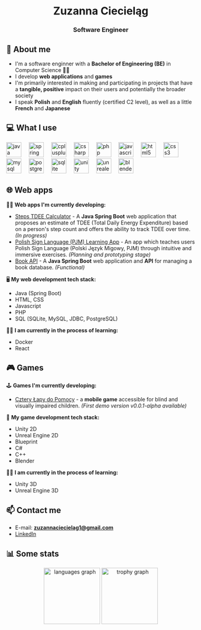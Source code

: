<h1 align="center">Zuzanna Ciecieląg</h1>
<h3 align="center">Software Engineer</h3>

<h2>👋 About me</h2>

* I'm a software enginner with a <b>Bachelor of Engineering (BE)</b> in Computer Science 👩‍💻
* I develop <b>web applications</b> and <b>games</b>
* I'm primarily interested in making and participating in projects that have a <b>tangible, positive</b> impact on their users and potentially the broader society
* I speak <b>Polish</b> and <b>English</b> fluently (certified C2 level), as well as a little <b>French</b> and <b>Japanese</b>

<h2>💻 What I use</h2>

<div align="left">
  <img src="https://cdn.jsdelivr.net/gh/devicons/devicon/icons/java/java-original.svg" height="40" alt="java logo"  />
  <img width="12" />
  <img src="https://cdn.jsdelivr.net/gh/devicons/devicon/icons/spring/spring-original.svg" height="40" alt="spring logo"  />
  <img width="12" />
  <img src="https://cdn.jsdelivr.net/gh/devicons/devicon/icons/cplusplus/cplusplus-original.svg" height="40" alt="cplusplus logo"  />
  <img width="12" />
  <img src="https://cdn.jsdelivr.net/gh/devicons/devicon/icons/csharp/csharp-original.svg" height="40" alt="csharp logo"  />
  <img width="12" />
  <img src="https://cdn.jsdelivr.net/gh/devicons/devicon/icons/php/php-original.svg" height="40" alt="php logo"  />
  <img width="12" />
  <img src="https://cdn.jsdelivr.net/gh/devicons/devicon/icons/javascript/javascript-original.svg" height="40" alt="javascript logo"  />
  <img width="12" />
  <img src="https://cdn.jsdelivr.net/gh/devicons/devicon/icons/html5/html5-original.svg" height="40" alt="html5 logo"  />
  <img width="12" />
  <img src="https://cdn.jsdelivr.net/gh/devicons/devicon/icons/css3/css3-original.svg" height="40" alt="css3 logo"  />
  <img width="12" />
  <img src="https://cdn.jsdelivr.net/gh/devicons/devicon/icons/mysql/mysql-original.svg" height="40" alt="mysql logo"  />
  <img width="12" />
  <img src="https://cdn.jsdelivr.net/gh/devicons/devicon/icons/postgresql/postgresql-original.svg" height="40" alt="postgresql logo"  />
  <img width="12" />
  <img src="https://cdn.jsdelivr.net/gh/devicons/devicon/icons/sqlite/sqlite-original.svg" height="40" alt="sqlite logo"  />
  <img width="12" />
  <img src="https://cdn.jsdelivr.net/gh/devicons/devicon/icons/unity/unity-original.svg" height="40" alt="unity logo"  />
  <img width="12" />
  <img src="https://cdn.jsdelivr.net/gh/devicons/devicon/icons/unrealengine/unrealengine-original.svg" height="40" alt="unrealengine logo"  />
  <img width="12" />
  <img src="https://cdn.jsdelivr.net/gh/devicons/devicon/icons/blender/blender-original.svg" height="40" alt="blender logo"  />
  <img width="12" />
</div>

###
<h2>🌐 Web apps </h2>

👩‍💻 **Web apps I'm currently developing:**
* [Steps TDEE Calculator](https://github.com/zciecielag/steps-tdee-calculator) - A **Java Spring Boot** web application that proposes an estimate of TDEE (Total Daily Energy Expenditure) based on a person's step count and offers the ability to track TDEE over time. *(In progress)*
* [Polish Sign Language (PJM) Learning App](https://github.com/zciecielag/polish-sign-language-app) - An app which teaches users Polish Sign Language (Polski Język Migowy, PJM) through intuitive and immersive exercises. *(Planning and prototyping stage)*
* [Book API](https://github.com/zciecielag/book-api) - A **Java Spring Boot** web application and **API** for managing a book database. *(Functional)*

🖥️ **My web development tech stack:**
* Java (Spring Boot)
* HTML, CSS
* Javascript
* PHP
* SQL (SQLite, MySQL, JDBC, PostgreSQL)

👩‍🎓 **I am currently in the process of learning:**
* Docker
* React

<h2>🎮 Games</h2>

🕹 **Games I'm currently developing:**
* [Cztery Łapy do Pomocy](https://github.com/zciecielag/blind-accessible-game)  - a **mobile game** accessible for blind and visually impaired children. *(First demo version v0.0.1-alpha available)*

🎲 **My game development tech stack:**
* Unity 2D
* Unreal Engine 2D
* Blueprint
* C#
* C++
* Blender

👩‍🎓 **I am currently in the process of learning:**
* Unity 3D
* Unreal Engine 3D

<h2>📫 Contact me</h2>

 * E-mail: **zuzannaciecielag1@gmail.com**
 * [LinkedIn](https://www.linkedin.com/in/zuzannaciecielag/)

<h2>📊 Some stats </h2>


<div align="center">
  <img src="https://github-readme-stats.vercel.app/api/top-langs?username=zciecielag&locale=en&hide_title=false&layout=compact&card_width=320&langs_count=5&theme=dracula&hide_border=false&order=2" height="150" alt="languages graph"  />
  <img src="https://github-profile-trophy.vercel.app?username=zciecielag&theme=dracula&column=-1&row=1&margin-w=8&margin-h=8&no-bg=false&no-frame=false&order=4" height="150" alt="trophy graph"  />
</div>

###




